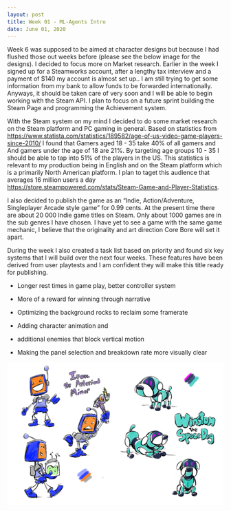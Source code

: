 ```yaml
---
layout: post
title: Week 01 - ML-Agents Intro
date: June 01, 2020
--- 
```


 Week 6 was supposed to be aimed at character designs but because I had flushed those out weeks before (please see the below image for the designs). I decided to focus more on Market research.  Earlier in the week I signed up for a Steamworks account, after a lengthy tax interview and a payment of $140 my account is almost set up.. I am still trying to get some information from my bank to allow funds to be forwarded internationally. Anyways, it should be taken care of very soon and I will be able to begin working with the Steam API.  I plan to focus on a future sprint building the Steam Page and programming the Achievement system.  
 
 With the Steam system on my mind I decided to do some market research on the Steam platform and PC gaming in general. Based on statistics from https://www.statista.com/statistics/189582/age-of-us-video-game-players-since-2010/
 I found that Gamers aged 18 - 35 take 40% of all gamers and And gamers under the age of 18 are 21%. By targeting age groups 10 - 35 I should be able to tap into 51% of the players in the US. This statistics is relevant to my production being in English and on the Steam platform which is a primarily North American platform. I plan to taget this audience that averages 16 million users a day https://store.steampowered.com/stats/Steam-Game-and-Player-Statistics.
 
 I also decided to publish the game as an  “Indie, Action/Adventure, Singleplayer Arcade style game” for 0.99 cents.  At the present time there are about 20 000 Indie game titles on Steam. Only about 1000 games are in the sub genres I have chosen. I have yet to see a game with the same game mechanic, I believe that the originality and art direction Core Bore will set it apart.  
 
 During the week I also created a task list based on priority and found six key systems that I will build over the next four weeks. These features have been derived from user playtests and I am confident they will make this title ready for publishing.
 
- Longer rest times in game play, better controller system

- More of a reward for winning through narrative

- Optimizing the background rocks to reclaim some framerate

- Adding character animation and

- additional enemies that block vertical motion 

- Making the panel selection and breakdown rate more visually clear

<img src="../images/characters.png" alt="Comparison">


